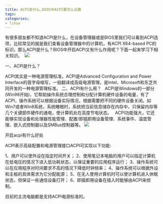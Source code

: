 ```yaml
---
title: ACPI是什么,BIOS中ACPI要怎么设置
tags: 
categories:
- linux
---
```

有很多朋友都不知道ACPI是什么，在设备管理器或是BIOS里我们可以看到ACPI选项，比较常见的就是我们查看设备管理器中的计算机，有ACPI X64-based PC的标识。那么ACPI是什么？BIOS中开启ACPI又有什么作用呢？下面一起来学习下相关知识。 
![](acpi.jpg)

一、ACPI是什么？

ACPI其实是一种电源管理标准，ACPI是Advanced Configuration and Power Interface的首字母缩写，一般翻译成高级电源管理，是Intel、Microsoft和东芝共同开发的一种电源管理标准。
二、ACPI有什么用？
  ACPI是Windows的一部分(Win98开始)，它帮助操作系统合理控制和分配计算机硬件设备的电量，有了ACPI，操作系统可以根据设备实际情况，根据需要把不同的硬件设备关闭。如Win7或者Win8系统，系统睡眠时，系统把当前信息储存在内存中，只保留内存等几个关键部件硬件的通电，使计算机处在高度节电状态。
  ACPI功能强大，它还能够实现设备和处理器性能管理、配置/即插即用设备管理、系统事件、温度管理、嵌入式控制器以及SMBus控制器等。
![](acpi_bios.jpg)

开启acpi有什么好处

ACPI表示高级配置和电源管理接口ACPI可实现以下功能:

1、用户可以使外设在指定时间开关；
2、使用笔记本电脑的用户可以指定计算机在低电压的情况下进入低功耗状态，以保证重要的应用程序运行；
3、操作系统可以在应用程序对时间要求不高的情况下降低时钟频率；
4、操作系统可以根据外设和主板的具体需求为它分配能源；
5、在无人使用计算机时可以使计算机进入休眠状态，但保证一些通信设备打开；
6、即插即用设备在插入时能够由ACPI来控制。

目前的主流电脑都是支持ACPI电源标准的。

